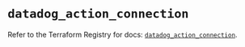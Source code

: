 # `datadog_action_connection`

Refer to the Terraform Registry for docs: [`datadog_action_connection`](https://registry.terraform.io/providers/datadog/datadog/3.74.0/docs/resources/action_connection).
